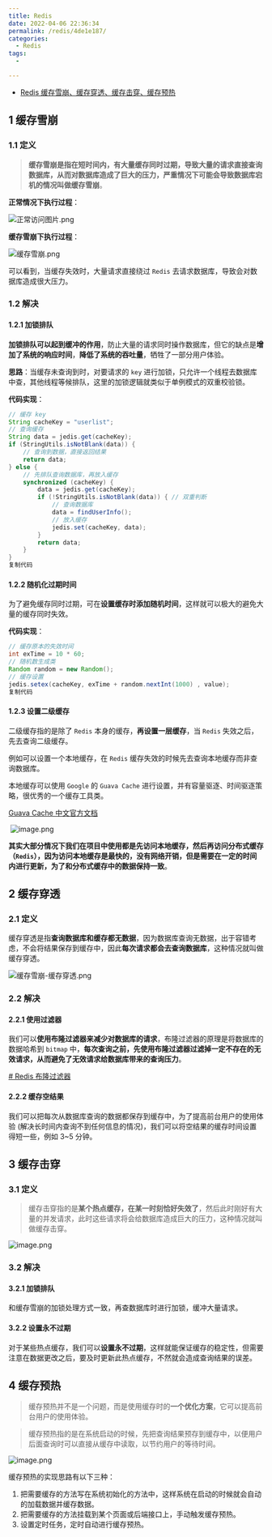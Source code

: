 ```yaml
---
title: Redis
date: 2022-04-06 22:36:34
permalink: /redis/4de1e187/
categories:
  - Redis
tags:
  - 

---
```


- [Redis 缓存雪崩、缓存穿透、缓存击穿、缓存预热](https://juejin.cn/post/7059949724152889380)

## 1 缓存雪崩

### 1.1 定义

> **缓存雪崩是指在短时间内，有大量缓存同时过期，导致大量的请求直接查询数据库，从而对数据库造成了巨大的压力，严重情况下可能会导致数据库宕机的情况叫做缓存雪崩**。

**正常情况下执行过程**：

![正常访问图片.png](https://p3-juejin.byteimg.com/tos-cn-i-k3u1fbpfcp/c6c3b5ebefb148d495929e6840336c7f~tplv-k3u1fbpfcp-watermark.awebp)

**缓存雪崩下执行过程**：

![缓存雪崩.png](https://p3-juejin.byteimg.com/tos-cn-i-k3u1fbpfcp/103dffb3c12b4bca862b296748f14e49~tplv-k3u1fbpfcp-watermark.awebp)

可以看到，当缓存失效时，大量请求直接绕过 `Redis` 去请求数据库，导致会对数据库造成很大压力。

### 1.2 解决

#### 1.2.1 加锁排队

**加锁排队可以起到缓冲的作用**，防止大量的请求同时操作数据库，但它的缺点是**增加了系统的响应时间**，**降低了系统的吞吐量**，牺牲了一部分用户体验。

**思路**：当缓存未查询到时，对要请求的 `key` 进行加锁，只允许一个线程去数据库中查，其他线程等候排队，这里的加锁逻辑就类似于单例模式的双重校验锁。

**代码实现**：

```java
// 缓存 key
String cacheKey = "userlist";
// 查询缓存
String data = jedis.get(cacheKey);
if (StringUtils.isNotBlank(data)) {
    // 查询到数据，直接返回结果
    return data;
} else {
    // 先排队查询数据库，再放入缓存
    synchronized (cacheKey) {
        data = jedis.get(cacheKey);
        if (!StringUtils.isNotBlank(data)) { // 双重判断
            // 查询数据库
            data = findUserInfo();
            // 放入缓存
            jedis.set(cacheKey, data);
        }
        return data;
    }
}
复制代码
```

#### 1.2.2 随机化过期时间

为了避免缓存同时过期，可在**设置缓存时添加随机时间**，这样就可以极大的避免大量的缓存同时失效。

**代码实现**：

```java
// 缓存原本的失效时间
int exTime = 10 * 60;
// 随机数生成类
Random random = new Random();
// 缓存设置
jedis.setex(cacheKey, exTime + random.nextInt(1000) , value);
复制代码
```

#### 1.2.3 设置二级缓存

二级缓存指的是除了 `Redis` 本身的缓存，**再设置一层缓存**，当 `Redis` 失效之后，先去查询二级缓存。

例如可以设置一个本地缓存，在 `Redis` 缓存失效的时候先去查询本地缓存而非查询数据库。

本地缓存可以使用 `Google` 的 `Guava Cache` 进行设置，并有容量驱逐、时间驱逐策略，很优秀的一个缓存工具类。

[Guava Cache 中文官方文档](https://link.juejin.cn?target=https%3A%2F%2Fwizardforcel.gitbooks.io%2Fguava-tutorial%2Fcontent%2F13.html)

​	![image.png](https://p3-juejin.byteimg.com/tos-cn-i-k3u1fbpfcp/eb92cf5f2828481d98c3376253e6c8b9~tplv-k3u1fbpfcp-watermark.awebp)

**其实大部分情况下我们在项目中使用都是先访问本地缓存，然后再访问分布式缓存（`Redis`），因为访问本地缓存是最快的，没有网络开销，但是需要在一定的时间内进行更新，为了和分布式缓存中的数据保持一致**。

## 2 缓存穿透

### 2.1 定义

缓存穿透是指**查询数据库和缓存都无数据**，因为数据库查询无数据，出于容错考虑，不会将结果保存到缓存中，因此**每次请求都会去查询数据库**，这种情况就叫做缓存穿透。

![缓存雪崩-缓存穿透.png](https://p3-juejin.byteimg.com/tos-cn-i-k3u1fbpfcp/c812cab74a744752888ca3a2f369f696~tplv-k3u1fbpfcp-watermark.awebp)

### 2.2 解决

#### 2.2.1 使用过滤器

我们可以**使用布隆过滤器来减少对数据库的请求**，布隆过滤器的原理是将数据库的数据哈希到 `bitmap` 中，**每次查询之前，先使用布隆过滤器过滤掉一定不存在的无效请求，从而避免了无效请求给数据库带来的查询压力**。

[# Redis 布隆过滤器](https://juejin.cn/post/7058511684716986382)

#### 2.2.2 缓存空结果

我们可以把每次从数据库查询的数据都保存到缓存中，为了提高前台用户的使用体验 (解决长时间内查询不到任何信息的情况)，我们可以将空结果的缓存时间设置得短一些，例如 3~5 分钟。

## 3 缓存击穿

### 3.1 定义

> 缓存击穿指的是**某个热点缓存，在某一时刻恰好失效了**，然后此时刚好有大量的并发请求，此时这些请求将会给数据库造成巨大的压力，这种情况就叫做缓存击穿。

![image.png](https://p3-juejin.byteimg.com/tos-cn-i-k3u1fbpfcp/36a55e6af8ee4771975ea275b3bc40b7~tplv-k3u1fbpfcp-watermark.awebp)

### 3.2 解决

#### 3.2.1 加锁排队

和缓存雪崩的加锁处理方式一致，再查数据库时进行加锁，缓冲大量请求。

#### 3.2.2 设置永不过期

对于某些热点缓存，我们可以**设置永不过期**，这样就能保证缓存的稳定性，但需要注意在数据更改之后，要及时更新此热点缓存，不然就会造成查询结果的误差。

## 4 缓存预热

> 缓存预热并不是一个问题，而是使用缓存时的**一个优化方案**，它可以提高前台用户的使用体验。

> 缓存预热指的是在系统启动的时候，先把查询结果预存到缓存中，以便用户后面查询时可以直接从缓存中读取，以节约用户的等待时间。

![image.png](https://p3-juejin.byteimg.com/tos-cn-i-k3u1fbpfcp/c54e8efc7bf645f7ab33db6b0a2f2ef1~tplv-k3u1fbpfcp-watermark.awebp)

缓存预热的实现思路有以下三种：

1. 把需要缓存的方法写在系统初始化的方法中，这样系统在启动的时候就会自动的加载数据并缓存数据。
2. 把需要缓存的方法挂载到某个页面或后端接口上，手动触发缓存预热。
3. 设置定时任务，定时自动进行缓存预热。